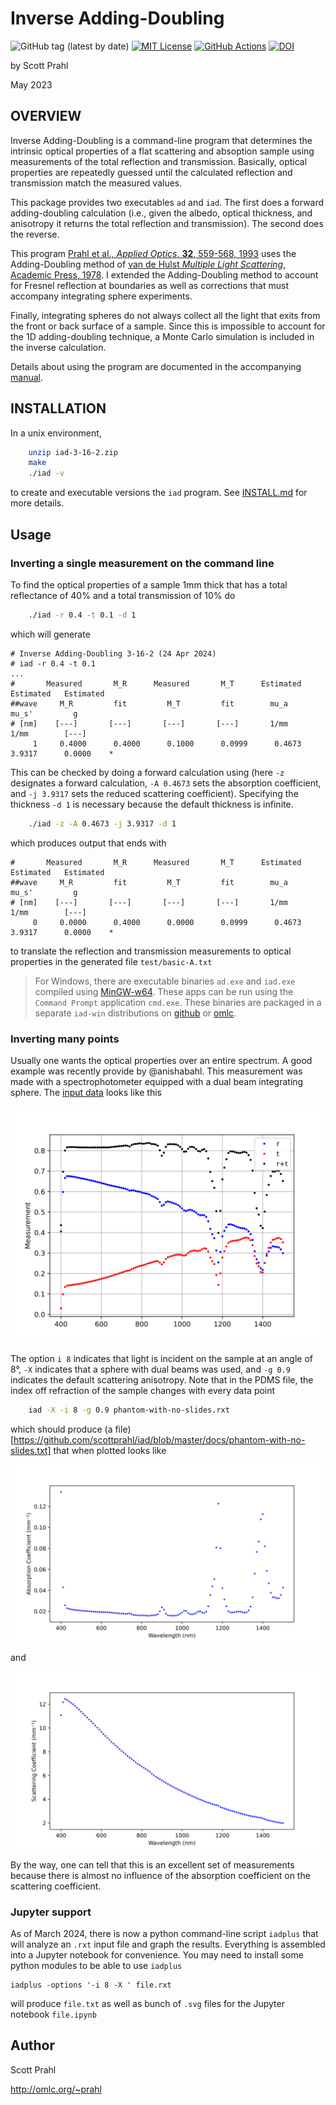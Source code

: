 # Inverse Adding-Doubling

![GitHub tag (latest by date)](https://img.shields.io/github/v/tag/scottprahl/iad?label=latest)
[![MIT License](https://img.shields.io/badge/MIT-license-yellow.svg)](https://github.com/scottprahl/miepython/blob/master/LICENSE.txt)
[![GitHub Actions](https://github.com/scottprahl/iad/actions/workflows/make.yml/badge.svg)](https://github.com/scottprahl/iad/actions/workflows/make.yml)
[![DOI](https://zenodo.org/badge/102147394.svg)](https://zenodo.org/badge/latestdoi/102147394)

by Scott Prahl

May 2023

## OVERVIEW

Inverse Adding-Doubling is a command-line program that determines the intrinsic optical properties of a flat scattering and absoption sample using measurements of the total reflection and transmission.  Basically, optical properties are repeatedly guessed until the calculated reflection and transmission match the measured values.

This package provides two executables `ad` and `iad`.  The first does a forward adding-doubling calculation (i.e., given the albedo, optical thickness, and anisotropy it returns the total reflection and transmission).  The second
does the reverse.

This program [Prahl et al., *Applied Optics*, **32**, 559-568, 1993](https://omlc.org/~prahl/pubs/pdfx/prahl93a.pdf) uses the Adding-Doubling method of [van de Hulst *Multiple Light Scattering*, Academic Press, 1978](https://www.amazon.com/Multiple-Light-Scattering-Formulas-Applications-ebook/dp/B01D4CMF80).  I extended the Adding-Doubling method to account for Fresnel reflection at boundaries as well as corrections that must accompany integrating sphere experiments.

Finally, integrating spheres do not always collect all the light that exits from the front or back surface of a sample.  Since this is impossible to account for the 1D adding-doubling technique, a Monte Carlo simulation is included in the inverse calculation.

Details about using the program are documented in the accompanying [manual](/doc/manual.pdf).

## INSTALLATION

In a unix environment,

```bash
    unzip iad-3-16-2.zip
    make
    ./iad -v
```

to create and executable versions the `iad` program.  See
[INSTALL.md](/INSTALL.md) for more details. 

## Usage

### Inverting a single measurement on the command line

To find the optical properties
of a sample 1mm thick that has a total reflectance of 40% and a total transmission of
10% do

```bash
    ./iad -r 0.4 -t 0.1 -d 1
```

which will generate

```
# Inverse Adding-Doubling 3-16-2 (24 Apr 2024) 
# iad -r 0.4 -t 0.1 
...
#     	Measured 	   M_R   	Measured 	   M_T   	Estimated	Estimated	Estimated
##wave	   M_R   	   fit   	   M_T   	   fit   	  mu_a   	  mu_s'  	    g    
# [nm]	  [---]  	  [---]  	  [---]  	  [---]  	  1/mm   	  1/mm   	  [---]  
     1	   0.4000	   0.4000	   0.1000	   0.0999	   0.4673	   3.9317	   0.0000	 *
```

This can be checked by doing a forward calculation using (here `-z` designates a forward
calculation, `-A 0.4673` sets the absorption coefficient, and `-j 3.9317` sets the reduced scattering coefficient).  Specifying the thickness `-d 1` is necessary because the default
thickness is infinite.


```bash
    ./iad -z -A 0.4673 -j 3.9317 -d 1
```

which produces output that ends with

```
#     	Measured 	   M_R   	Measured 	   M_T   	Estimated	Estimated	Estimated
##wave	   M_R   	   fit   	   M_T   	   fit   	  mu_a   	  mu_s'  	    g    
# [nm]	  [---]  	  [---]  	  [---]  	  [---]  	  1/mm   	  1/mm   	  [---]  
     0	   0.0000	   0.4000	   0.0000	   0.0999	   0.4673	   3.9317	   0.0000	 * 
```

to translate the reflection and transmission measurements to optical properties in the generated file `test/basic-A.txt`

> For Windows, there are executable binaries `ad.exe` and `iad.exe` compiled using [MinGW-w64](https://mingw-w64.org/doku.php).  These apps can be run using the `Command Prompt` application `cmd.exe`.  These binaries are packaged in a separate `iad-win` distributions on [github](https://github.com/scottprahl/iad/releases) or [omlc](https://omlc.org/software/iad/).

### Inverting many points

Usually one wants the optical properties over an entire spectrum.  A good example was
recently provide by @anishabahl.  This measurement was made with a spectrophotometer 
equipped with a dual beam integrating sphere.  The [input data](https://github.com/scottprahl/iad/blob/master/docs/phantom-with-no-slides.rxt) looks like this

![r and t graph](https://github.com/scottprahl/iad/blob/master/docs/phantom-with-no-slides-RTU.svg)

The option `i 8` indicates that light is incident on the sample at an angle of 8°, `-X` indicates that a sphere with dual beams was used, and `-g 0.9` indicates  the default
scattering anisotropy.  Note that in the PDMS file, the index off refraction of the
sample changes with every data point

```bash
    iad -X -i 8 -g 0.9 phantom-with-no-slides.rxt
```

which should produce (a file)[https://github.com/scottprahl/iad/blob/master/docs/phantom-with-no-slides.txt] that when plotted looks like

![calculated mua](https://github.com/scottprahl/iad/blob/master/docs/phantom-with-no-slides-mua.svg)

and

![calculated mus](https://github.com/scottprahl/iad/blob/master/docs/phantom-with-no-slides-mus.svg)

By the way, one can tell that this is an excellent set of measurements because there is
almost no influence of the absorption coefficient on the scattering coefficient.
 
### Jupyter support

As of March 2024, there is now a python command-line script `iadplus` that will analyze an `.rxt` input file and graph the results.  Everything is assembled into a Jupyter notebook for convenience.  You may need to install some python modules to be able to use `iadplus`

    iadplus -options '-i 8 -X ' file.rxt

will produce `file.txt` as well as bunch of `.svg` files for the Jupyter notebook
`file.ipynb`

## Author

Scott Prahl

http://omlc.org/~prahl
